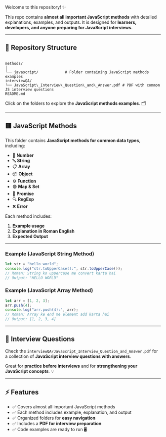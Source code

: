 


Welcome to this repository! ✨  

This repo contains **almost all important JavaScript methods** with detailed explanations, examples, and outputs. It is designed for **learners, developers, and anyone preparing for JavaScript interviews**.

---

## 📂 Repository Structure

```

methods/
│
└── javascript/            # Folder containing JavaScript methods examples
interviewQA/
└── JavaScript\_Interview\_Question\_and\_Answer.pdf # PDF with common JS interview questions
README.md

````

Click on the folders to explore the **JavaScript methods examples**. 🗂️

---

## 🟨 JavaScript Methods

This folder contains **JavaScript methods for common data types**, including:

- 🔢 **Number**  
- 🔤 **String**  
- 📋 **Array**  
- 📦 **Object**  
- ⚙️ **Function**  
- 🟢 **Map & Set**  
- 🔗 **Promise**  
- 🔍 **RegExp**  
- ❌ **Error**

Each method includes:  
1. **Example usage**  
2. **Explanation in Roman English**  
3. **Expected Output**  

---

### Example (JavaScript String Method)

```javascript
let str = "hello world";
console.log("str.toUpperCase():", str.toUpperCase());
// Roman: String ko uppercase me convert karta hai
// Output: "HELLO WORLD"
````

### Example (JavaScript Array Method)

```javascript
let arr = [1, 2, 3];
arr.push(4);
console.log("arr.push(4):", arr);
// Roman: Array ke end me element add karta hai
// Output: [1, 2, 3, 4]
```

---

## 📖 Interview Questions

Check the `interviewQA/JavaScript_Interview_Question_and_Answer.pdf` for a collection of **JavaScript interview questions with answers**.

Great for **practice before interviews** and for **strengthening your JavaScript concepts**. 💡

---

## ⚡ Features

* ✅ Covers almost all important JavaScript methods
* ✅ Each method includes example, explanation, and output
* ✅ Organized folders for **easy navigation**
* ✅ Includes a **PDF for interview preparation**
* ✅ Code examples are ready to run 🖥️

